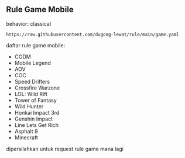 ## Rule Game Mobile
behavior: classical
```
https://raw.githubusercontent.com/dugong-lewat/rule/main/game.yaml
```
daftar rule game mobile:

- CODM
- Mobile Legend
- AOV
- COC
- Speed Drifters
- Crossfire Warzone
- LOL: Wild Rift
- Tower of Fantasy
- Wild Hunter
- Honkai Impact 3rd
- Genshin Impact
- Line Lets Get Rich
- Asphalt 9
- Minecraft

dipersilahkan untuk request rule game mana lagi
